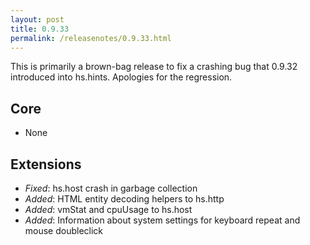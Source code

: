 ```yaml
---
layout: post
title: 0.9.33
permalink: /releasenotes/0.9.33.html
---
```


This is primarily a brown-bag release to fix a crashing bug that 0.9.32 introduced into hs.hints. Apologies for the regression.

## Core
 * None

## Extensions
 * *Fixed*: hs.host crash in garbage collection
 * *Added*: HTML entity decoding helpers to hs.http
 * *Added*: vmStat and cpuUsage to hs.host
 * *Added*: Information about system settings for keyboard repeat and mouse doubleclick
